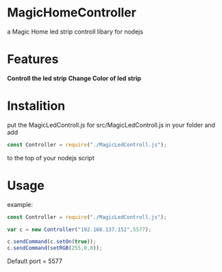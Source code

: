 # MagicHomeController
a Magic Home led strip controll libary for nodejs
# Features
**Controll the led strip**
**Change Color of led strip**
# Instalition
put the MagicLedControll.js for src/MagicLedControll.js in your folder and add
```javascript
const Controller = require("./MagicLedControll.js");
```
to the top of your nodejs script
# Usage
example:
```javascript
const Controller = require("./MagicLedControll.js");

var c = new Controller("192.168.137.152",5577);

c.sendCommand(c.setOn(true));
c.sendCommand(setRGB(255,0,0));
```
Default port = 5577
